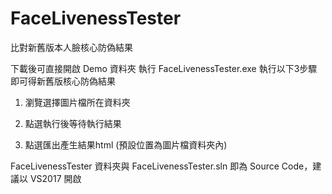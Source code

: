 # FaceLivenessTester
比對新舊版本人臉核心防偽結果

下載後可直接開啟 Demo 資料夾 執行 FaceLivenessTester.exe 執行以下3步驟 即可得新舊版核心防偽結果

1. 瀏覽選擇圖片檔所在資料夾

2. 點選執行後等待執行結果

3. 點選匯出產生結果html (預設位置為圖片檔資料夾內)

FaceLivenessTester 資料夾與 FaceLivenessTester.sln 即為 Source Code，建議以 VS2017 開啟

